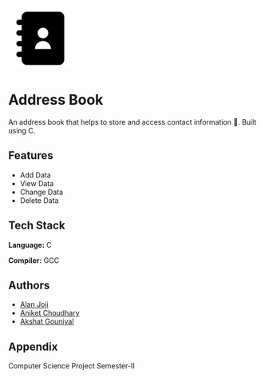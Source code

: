 
![](Logo%20Images/Address_Book.png)


# Address Book

An address book that helps to store and access contact information 📒. Built using C. 

## Features

- Add Data
- View Data
- Change Data
- Delete Data



## Tech Stack

**Language:** C

**Compiler:** GCC


## Authors

- [Alan Joji](https://github.com/AlanJoji)
- [Aniket Choudhary](https://github.com/aniket0520)
- [Akshat Gouniyal](https://github.com/akshatg131)



## Appendix

Computer Science Project Semester-II
